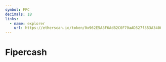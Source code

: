 ```yaml
---
symbol: FPC
decimals: 18
links:
  - name: explorer
    url: https://etherscan.io/token/0x962E5A8F6Ad82C0F70aAD527f353A340048f8CbB
---
```


# Fipercash
